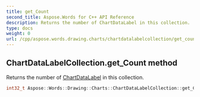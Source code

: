 ```yaml
---
title: get_Count
second_title: Aspose.Words for C++ API Reference
description: Returns the number of ChartDataLabel in this collection. 
type: docs
weight: 0
url: /cpp/aspose.words.drawing.charts/chartdatalabelcollection/get_count/
---
```

## ChartDataLabelCollection.get_Count method


Returns the number of [ChartDataLabel](../chartdatalabel/) in this collection.

```cpp
int32_t Aspose::Words::Drawing::Charts::ChartDataLabelCollection::get_Count()
```


